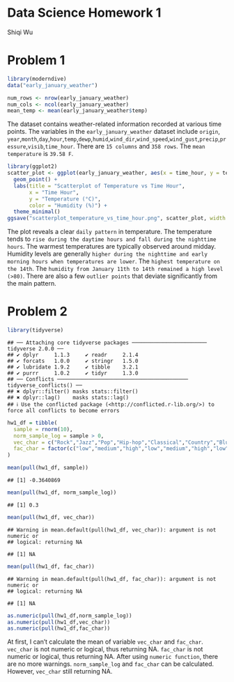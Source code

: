 Data Science Homework 1
================
Shiqi Wu

# Problem 1

``` r
library(moderndive)
data("early_january_weather")
```

``` r
num_rows <- nrow(early_january_weather)
num_cols <- ncol(early_january_weather)
mean_temp <- mean(early_january_weather$temp)
```

The dataset contains weather-related information recorded at various
time points. The variables in the `early_january_weather` dataset
include `origin`,
`year`,`month`,`day`,`hour`,`temp`,`dewp`,`humid`,`wind_dir`,`wind_speed`,`wind_gust`,`precip`,`pressure`,`visib`,`time_hour`.
There are `15 columns` and `358 rows`. The `mean temperature` is
`39.58 F`.

``` r
library(ggplot2)
scatter_plot <- ggplot(early_january_weather, aes(x = time_hour, y = temp, color = humid)) +
  geom_point() +
  labs(title = "Scatterplot of Temperature vs Time Hour",
       x = "Time Hour",
       y = "Temperature (°C)",
       color = "Humidity (%)") +
  theme_minimal()
ggsave("scatterplot_temperature_vs_time_hour.png", scatter_plot, width = 8, height = 6)
```

The plot reveals a clear `daily pattern` in temperature. The temperature
tends to
`rise during the daytime hours and fall during the nighttime hours`. The
warmest temperatures are typically observed around midday. Humidity
levels are generally
`higher during the nighttime and early morning hours when temperatures are lower`.
The `highest temperature on the 14th`. The
`humidity from January 11th to 14th remained a high level (>80)`. There
are also a few `outlier points` that deviate significantly from the main
pattern.

# Problem 2

``` r
library(tidyverse)
```

    ## ── Attaching core tidyverse packages ──────────────────────── tidyverse 2.0.0 ──
    ## ✔ dplyr     1.1.3     ✔ readr     2.1.4
    ## ✔ forcats   1.0.0     ✔ stringr   1.5.0
    ## ✔ lubridate 1.9.2     ✔ tibble    3.2.1
    ## ✔ purrr     1.0.2     ✔ tidyr     1.3.0
    ## ── Conflicts ────────────────────────────────────────── tidyverse_conflicts() ──
    ## ✖ dplyr::filter() masks stats::filter()
    ## ✖ dplyr::lag()    masks stats::lag()
    ## ℹ Use the conflicted package (<http://conflicted.r-lib.org/>) to force all conflicts to become errors

``` r
hw1_df = tibble(
  sample = rnorm(10),
  norm_sample_log = sample > 0, 
  vec_char = c("Rock","Jazz","Pop","Hip-hop","Classical","Country","Blues","Electronic","Reggae","R&B"),
  fac_char = factor(c("low","medium","high","low","medium","high","low","medium","high","low"))
)

mean(pull(hw1_df, sample))
```

    ## [1] -0.3640869

``` r
mean(pull(hw1_df, norm_sample_log))
```

    ## [1] 0.3

``` r
mean(pull(hw1_df, vec_char))
```

    ## Warning in mean.default(pull(hw1_df, vec_char)): argument is not numeric or
    ## logical: returning NA

    ## [1] NA

``` r
mean(pull(hw1_df, fac_char))
```

    ## Warning in mean.default(pull(hw1_df, fac_char)): argument is not numeric or
    ## logical: returning NA

    ## [1] NA

``` r
as.numeric(pull(hw1_df,norm_sample_log))
as.numeric(pull(hw1_df,vec_char))
as.numeric(pull(hw1_df,fac_char))
```

At first, I can’t calculate the mean of variable `vec_char` and
`fac_char`. `vec_char` is not numeric or logical, thus returning NA.
`fac_char` is not numeric or logical, thus returning NA. After using
`numeric function`, there are no more warnings. `norm_sample_log` and
`fac_char` can be calculated. However, `vec_char` still returning NA.
